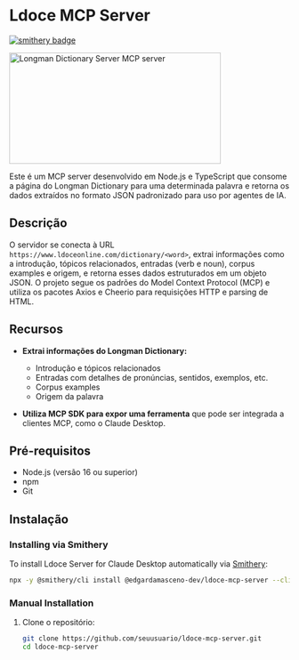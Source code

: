 # Ldoce MCP Server
[![smithery badge](https://smithery.ai/badge/@edgardamasceno-dev/ldoce-mcp-server)](https://smithery.ai/server/@edgardamasceno-dev/ldoce-mcp-server)

<a href="https://glama.ai/mcp/servers/@edgardamasceno-dev/ldoce-mcp-server">
  <img width="380" height="200" src="https://glama.ai/mcp/servers/@edgardamasceno-dev/ldoce-mcp-server/badge" alt="Longman Dictionary Server MCP server" />
</a>

Este é um MCP server desenvolvido em Node.js e TypeScript que consome a página do Longman Dictionary para uma determinada palavra e retorna os dados extraídos no formato JSON padronizado para uso por agentes de IA.

## Descrição

O servidor se conecta à URL `https://www.ldoceonline.com/dictionary/<word>`, extrai informações como a introdução, tópicos relacionados, entradas (verb e noun), corpus examples e origem, e retorna esses dados estruturados em um objeto JSON. O projeto segue os padrões do Model Context Protocol (MCP) e utiliza os pacotes Axios e Cheerio para requisições HTTP e parsing de HTML.

## Recursos

- **Extrai informações do Longman Dictionary:**
  - Introdução e tópicos relacionados
  - Entradas com detalhes de pronúncias, sentidos, exemplos, etc.
  - Corpus examples
  - Origem da palavra

- **Utiliza MCP SDK para expor uma ferramenta** que pode ser integrada a clientes MCP, como o Claude Desktop.

## Pré-requisitos

- Node.js (versão 16 ou superior)
- npm
- Git

## Instalação

### Installing via Smithery

To install Ldoce Server for Claude Desktop automatically via [Smithery](https://smithery.ai/server/@edgardamasceno-dev/ldoce-mcp-server):

```bash
npx -y @smithery/cli install @edgardamasceno-dev/ldoce-mcp-server --client claude
```

### Manual Installation
1. Clone o repositório:
   ```bash
   git clone https://github.com/seuusuario/ldoce-mcp-server.git
   cd ldoce-mcp-server
